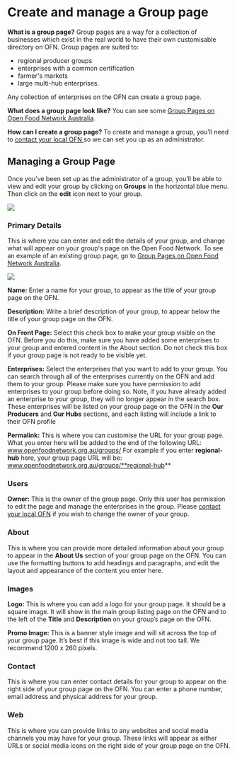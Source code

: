 # Create and manage a Group page

**What is a group page?** Group pages are a way for a collection of businesses which exist in the real world to have their own customisable directory on OFN. Group pages are suited to:

* regional producer groups
* enterprises with a common certification
* farmer's markets
* large multi-hub enterprises.

Any collection of enterprises on the OFN can create a group page.&#x20;

**What does a group page look like?** You can see some [Group Pages on Open Food Network Australia](https://openfoodnetwork.org.au/groups).

**How can I create a group page?** To create and manage a group, you’ll need to [contact your local OFN ](https://www.openfoodnetwork.org/find-your-local-open-food-network/)so we can set you up as an administrator.

## Managing a Group Page

Once you’ve been set up as the administrator of a group, you’ll be able to view and edit your group by clicking on **Groups** in the horizontal blue menu. Then click on the **edit** icon next to your group.

![](<../../.gitbook/assets/Screen Shot 2019-11-14 at 11.28.47 AM.png>)

### **Primary Details**

This is where you can enter and edit the details of your group, and change what will appear on your group's page on the Open Food Network. To see an example of an existing group page, go to [Group Pages on Open Food Network Australia](https://openfoodnetwork.org.au/groups).&#x20;

![](<../../.gitbook/assets/Screen Shot 2019-11-14 at 11.31.45 AM.png>)

**Name:** Enter a name for your group, to appear as the title of your group page on the OFN.

**Description:** Write a brief description of your group, to appear below the title of your group page on the OFN.&#x20;

**On Front Page:** Select this check box to make your group visible on the OFN. Before you do this, make sure you have added some enterprises to your group and entered content in the About section. Do not check this box if your group page is not ready to be visible yet. &#x20;

**Enterprises:** Select the enterprises that you want to add to your group. You can search through all of the enterprises currently on the OFN and add them to your group. Please make sure you have permission to add enterprises to your group before doing so. Note, if you have already added an enterprise to your group, they will no longer appear in the search box. These enterprises will be listed on your group page on the OFN in the **Our Producers** and **Our Hubs** sections, and each listing will include a link to their OFN profile

**Permalink:** This is where you can customise the URL for your group page. What you enter here will be added to the end of the following URL: www.openfoodnetwork.org.au/groups/ For example if you enter **regional-hub** here, your group page URL will be: www.openfoodnetwork.org.au/groups/**regional-hub**

### Users

**Owner:** This is the owner of the group page. Only this user has permission to edit the page and manage the enterprises in the group. Please [contact your local OFN](https://www.openfoodnetwork.org/find-your-local-open-food-network/) if you wish to change the owner of your group.

### About

This is where you can provide more detailed information about your group to appear in the **About Us** section of your group page on the OFN. You can use the formatting buttons to add headings and paragraphs, and edit the layout and appearance of the content you enter here.

### Images

**Logo:** This is where you can add a logo for your group page. It should be a square image. It will show in the main group listing page on the OFN and to the left of the **Title** and **Description** on your group’s page on the OFN.

**Promo Image:** This is a banner style image and will sit across the top of your group page. It’s best if this image is wide and not too tall. We recommend 1200 x 260 pixels.

### Contact

This is where you can enter contact details for your group to appear on the right side of your group page on the OFN. You can enter a phone number, email address and physical address for your group.

### Web

This is where you can provide links to any websites and social media channels you may have for your group. These links will appear as either URLs or social media icons on the right side of your group page on the OFN.
